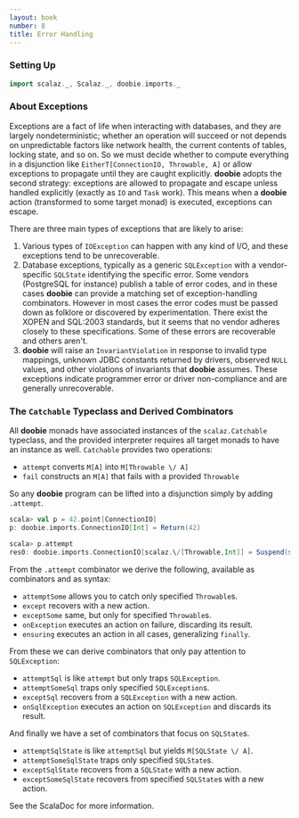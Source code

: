 ```yaml
---
layout: book
number: 8
title: Error Handling
---
```


### Setting Up

```scala
import scalaz._, Scalaz._, doobie.imports._
```

### About Exceptions

Exceptions are a fact of life when interacting with databases, and they are largely nondeterministic; whether an operation will succeed or not depends on unpredictable factors like network health, the current contents of tables, locking state, and so on. So we must decide whether to compute everything in a disjunction like `EitherT[ConnectionIO, Throwable, A]` or allow exceptions to propagate until they are caught explicitly. **doobie** adopts the second strategy: exceptions are allowed to propagate and escape unless handled explicitly (exactly as `IO` and `Task` work). This means when a **doobie** action (transformed to some target monad) is executed, exceptions can escape.

There are three main types of exceptions that are likely to arise:

1. Various types of `IOException` can happen with any kind of I/O, and these exceptions tend to be unrecoverable.
1. Database exceptions, typically as a generic `SQLException` with a vendor-specific `SQLState` identifying the specific error. Some vendors (PostgreSQL for instance) publish a table of error codes, and in these cases **doobie** can provide a matching set of exception-handling combinators. However in most cases the error codes must be passed down as folklore or discovered by experimentation. There exist the XOPEN and SQL:2003 standards, but it seems that no vendor adheres closely to these specifications. Some of these errors are recoverable and others aren't.
1. **doobie** will raise an `InvariantViolation` in response to invalid type mappings, unknown JDBC constants returned by drivers, observed `NULL` values, and other violations of invariants that **doobie** assumes. These exceptions indicate programmer error or driver non-compliance and are generally unrecoverable.

### The `Catchable` Typeclass and Derived Combinators

All **doobie** monads have associated instances of the `scalaz.Catchable` typeclass, and the provided interpreter requires all target monads to have an instance as well. `Catchable` provides two operations:

- `attempt` converts `M[A]` into `M[Throwable \/ A]`
- `fail` constructs an `M[A]` that fails with a provided `Throwable`

So any **doobie** program can be lifted into a disjunction simply by adding `.attempt`.

```scala
scala> val p = 42.point[ConnectionIO]
p: doobie.imports.ConnectionIO[Int] = Return(42)

scala> p.attempt
res0: doobie.imports.ConnectionIO[scalaz.\/[Throwable,Int]] = Suspend(scalaz.Coyoneda$$anon$22@2798a110)
```

From the `.attempt` combinator we derive the following, available as combinators and as syntax:

- `attemptSome` allows you to catch only specified `Throwable`s.
- `except` recovers with a new action.
- `exceptSome` same, but only for specified `Throwable`s.
- `onException` executes an action on failure, discarding its result.
- `ensuring` executes an action in all cases, generalizing `finally`.

From these we can derive combinators that only pay attention to `SQLException`:

- `attemptSql` is like `attempt` but only traps `SQLException`. 
- `attemptSomeSql` traps only specified `SQLException`s.
- `exceptSql` recovers from a `SQLException` with a new action.
- `onSqlException` executes an action on `SQLException` and discards its result.

And finally we have a set of combinators that focus on `SQLState`s.

- `attemptSqlState` is like `attemptSql` but yields `M[SQLState \/ A]`.     
- `attemptSomeSqlState` traps only specified `SQLState`s.
- `exceptSqlState` recovers from a `SQLState` with a new action.
- `exceptSomeSqlState`  recovers from specified `SQLState`s with a new action.

See the ScalaDoc for more information.

